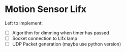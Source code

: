 # Motion Sensor Lifx

Left to implement:

- [ ] Algorithm for dimming when timer has passed
- [ ] Socket connection to Lifx lamp
- [ ] UDP Packet generation (maybe use python version)
